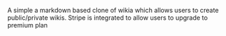 A simple a markdown based clone of wikia which allows users to create public/private wikis. Stripe is integrated to allow users to upgrade to premium plan